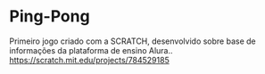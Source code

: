 # Ping-Pong
Primeiro jogo criado com a SCRATCH, desenvolvido sobre base de informações da plataforma de ensino Alura..
https://scratch.mit.edu/projects/784529185
